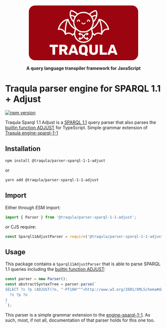 <p align="center">
    <img alt="Traqula logo" width="70%" style="border-radius: 20px" src="/assets/white-on-red/logo-white-on-red-lettered-social.png">
</p>

<p align="center">
  <strong>A query language transpiler framework for JavaScript</strong>
</p>

# Traqula parser engine for SPARQL 1.1 + Adjust

[![npm version](https://badge.fury.io/js/@traqula%2Fparser-sparql-1-1-adjust.svg)](https://www.npmjs.com/package/@traqula/parser-sparql-1-1-adjust)

Traqula Sparql 1.1 Adjust is a [SPARQL 1.1](https://www.w3.org/TR/sparql11-query/#grammar) query parser that also parses the [builtin function ADJUST](https://github.com/w3c/sparql-dev/blob/main/SEP/SEP-0002/sep-0002.md) for TypeScript.
Simple grammar extension of [Traqula engine-sparql-1-1](https://github.com/comunica/traqula/tree/main/engines/parser-sparql-1-1)

## Installation

```bash
npm install @traqula/parser-sparql-1-1-adjust
```

or

```bash
yarn add @traqula/parser-sparql-1-1-adjust
```

## Import

Either through ESM import:

```typescript
import { Parser } from '@traqula/parser-sparql-1-1-adjust';
```

_or_ CJS require:

```typescript
const Sparql11AdjustParser = require('@traqula/parser-sparql-1-1-adjust').Parser;
```

## Usage

This package contains a `Sparql11AdjustParser` that is able to parse SPARQL 1.1 queries including the [builtin function ADJUST](https://github.com/w3c/sparql-dev/blob/main/SEP/SEP-0002/sep-0002.md):

```typescript
const parser = new Parser();
const abstractSyntaxTree = parser.parse(`
SELECT ?s ?p (ADJUST(?o, "-PT10H"^^<http://www.w3.org/2001/XMLSchema#dayTimeDuration>) as ?adjusted) WHERE {
  ?s ?p ?o
}
`);
```

This parser is a simple grammar extension to the [engine-sparql-1-1](https://github.com/comunica/traqula/tree/main/engines/engine-sparql-1-1).
As such, most, if not all, documentation of that parser holds for this one too.
